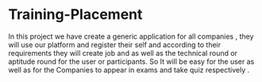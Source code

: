# Training-Placement
In this project we have create a generic application for all companies , they  will use our platform and register their self and according to their  requirements they will create job and as well as the technical round or  aptitude round for the user or participants. So It will be easy for the user as  well as for the Companies to appear in exams and take quiz respectively .
